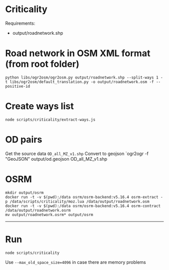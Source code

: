 # Criticality

Requirements:
- output/roadnetwork.shp

# Road network in OSM XML format (from root folder)
```
python libs/ogr2osm/ogr2osm.py output/roadnetwork.shp --split-ways 1 -t libs/ogr2osm/default_translation.py -o output/roadnetwork.osm -f --positive-id
```

# Create ways list
```
node scripts/criticality/extract-ways.js
```

# OD pairs
Get the source data `OD_all_MZ_v1.shp`
Convert to geojson `ogr2ogr -f "GeoJSON" output/od.geojson OD_all_MZ_v1.shp

# OSRM
```
mkdir output/osrm
docker run -t -v $(pwd):/data osrm/osrm-backend:v5.16.4 osrm-extract -p /data/scripts/criticality/moz.lua /data/output/roadnetwork.osm
docker run -t -v $(pwd):/data osrm/osrm-backend:v5.16.4 osrm-contract /data/output/roadnetwork.osrm
mv output/roadnetwork.osrm* output/osrm
```

------

# Run
```
node scripts/criticality
```

Use `--max_old_space_size=4096` in case there are memory problems
